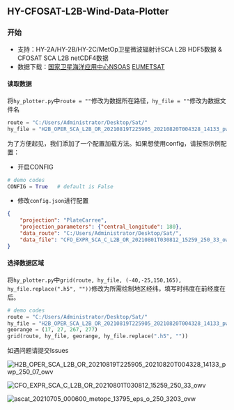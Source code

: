  ## HY-CFOSAT-L2B-Wind-Data-Plotter
 
 ### 开始
 * 支持：HY-2A/HY-2B/HY-2C/MetOp卫星微波辐射计SCA L2B HDF5数据 & CFOSAT SCA L2B netCDF4数据
 * 数据下载：[国家卫星海洋应用中心NSOAS](https://osdds.nsoas.org.cn) [EUMETSAT](https://www.eumetsat.int/)
 
 #### 读取数据
将`hy_plotter.py`中`route = ""`修改为数据所在路径，`hy_file = ""`修改为数据文件名
```py
route = "C:/Users/Administrator/Desktop/Sat/"
hy_file = "H2B_OPER_SCA_L2B_OR_20210819T225905_20210820T004328_14133_pwp_250_07_owv.h5"
```  
为了方便起见，我们添加了一个配置加载方法。如果想使用config，请按照示例配置：
* 开启CONFIG
```py
# demo codes
CONFIG = True   # default is False
```
* 修改`config.json`进行配置
```json
{
    "projection": "PlateCarree",
    "projection_parameters": {"central_longitude": 180},
    "data_route": "C:/Users/Administrator/Desktop/Sat/",
    "data_file": "CFO_EXPR_SCA_C_L2B_OR_20210801T030812_15259_250_33_owv.nc"
}
```
 #### 选择数据区域
 将`hy_plotter.py`中`grid(route, hy_file, (-40,-25,150,165), hy_file.replace(".h5", ""))`修改为所需绘制地区经纬，填写时纬度在前经度在后。
 ```py
# demo codes
route = "C:/Users/Administrator/Desktop/Sat/"
hy_file = "H2B_OPER_SCA_L2B_OR_20210819T225905_20210820T004328_14133_pwp_250_07_owv.h5"
georange = (17, 27, 267, 277)
grid(route, hy_file, georange, hy_file.replace(".h5", ""))

 ```
 如遇问题请提交Issues  
 
![H2B_OPER_SCA_L2B_OR_20210819T225905_20210820T004328_14133_pwp_250_07_owv](https://user-images.githubusercontent.com/54111871/130322471-36a3eb55-6f9f-4e08-9635-f46821782d0d.png)

![CFO_EXPR_SCA_C_L2B_OR_20210801T030812_15259_250_33_owv](https://user-images.githubusercontent.com/79071461/130332521-a5f5c0ad-99f2-472f-b9ce-4b9e1280b3ae.png)

![ascat_20210705_000600_metopc_13795_eps_o_250_3203_ovw](https://user-images.githubusercontent.com/79071461/131166619-12ff979c-f48c-4421-bda4-ce3613efacfc.png)
